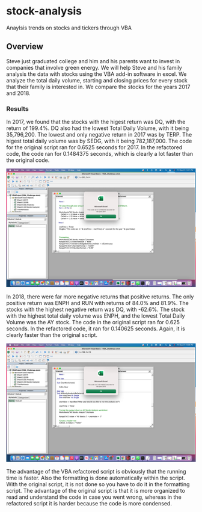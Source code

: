 # stock-analysis
Anaylsis trends on stocks and tickers through VBA

## Overview 
Steve just graduated college and him and his parents want to invest in companies that involve green energy. We will help Steve and his family analysis the data with stocks using the VBA add-in software in excel. We analyze the total daily volume, starting and closing prices for every stock that their family is interested in. We compare the stocks for the years 2017 and 2018.

### Results
In 2017, we found that the stocks with the higest return was DQ, with the return of 199.4%. DQ also had the lowest Total Daily Volume, with it being 35,796,200. The lowest and only negative return in 2017 was by TERP. The higest total daily volume was by SEDG, with it being 782,187,000. The code for the original script ran for 0.6525 seconds for 2017. In the refactored code, the code ran for 0.1484375 seconds, which is clearly a lot faster than the original code. 

![2017!](https://github.com/adarisi7/stock-analysis/blob/289490b2926ea492eaa816ce219a8390f1e5ff7e/VBA_Challenge_2017.png)

In 2018, there were far more negative returns that positive returns. The only positive return was ENPH and RUN with returns of 84.0% and 81.9%. The stocks with the highest negative return was DQ, with -62.6%. The stock with the highest total daily volume was ENPH, and the lowest Total Daily Volume was the AY stock. The code in the original script ran for 0.625 seconds. In the refactored code, it ran for 0.140625 seconds. Again, it is clearly faster than the original script. 

![2018!](https://github.com/adarisi7/stock-analysis/blob/289490b2926ea492eaa816ce219a8390f1e5ff7e/VBA_Challenge_2018.png)

The advantage of the VBA refactored script is obviously that the running time is faster. Also the formatting is done automatically within the script. With the original script, it is not done so you have to do it in the formatting script. The advantage of the original script is that it is more organized to read and understand the code in case you went wrong, whereas in the refactored script it is harder because the code is more condensed. 


